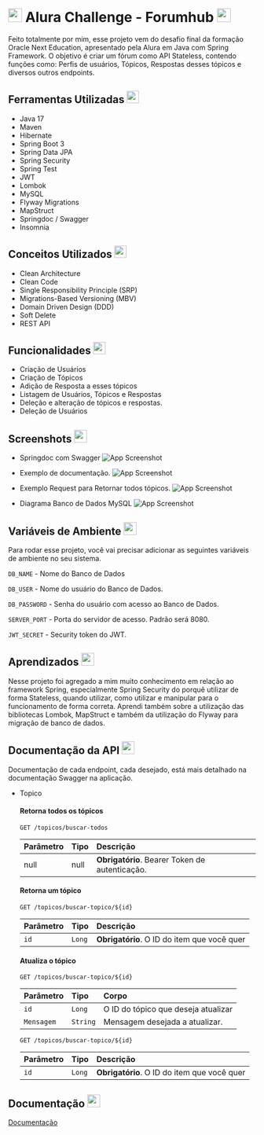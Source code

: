 # <img width="28px" margin="0px"  src="https://img.icons8.com/?size=100&id=103407&format=png&color=000000"> Alura Challenge - Forumhub <img width="28px" margin="0px"  src="https://img.icons8.com/?size=100&id=103407&format=png&color=000000">

Feito totalmente por mim, esse projeto vem do desafio final 
da formação Oracle Next Education, apresentado pela Alura em Java 
com Spring Framework. O objetivo é criar um fórum como API Stateless, 
contendo funções como: Perfis de usuários, Tópicos, Respostas desses tópicos e 
diversos outros endpoints.


## Ferramentas Utilizadas <img width="25px" src="https://img.icons8.com/?size=100&id=600MeI55fCza&format=png&color=000000">
- Java 17
- Maven 
- Hibernate
- Spring Boot 3
- Spring Data JPA
- Spring Security
- Spring Test
- JWT
- Lombok
- MySQL
- Flyway Migrations
- MapStruct
- Springdoc / Swagger
- Insomnia


## Conceitos Utilizados <img width="25px" src="https://img.icons8.com/?size=100&id=81348&format=png&color=000000">
- Clean Architecture 
- Clean Code
- Single Responsibility Principle (SRP)
- Migrations-Based Versioning (MBV)
- Domain Driven Design (DDD)
- Soft Delete
- REST API

## Funcionalidades <img width="25px" src="https://img.icons8.com/?size=100&id=SqtU1cqaoDxt&format=png&color=000000">

- Criação de Usuários
- Criação de Tópicos
- Adição de Resposta a esses tópicos
- Listagem de Usuários, Tópicos e Respostas
- Deleção e alteração de tópicos e respostas.
- Deleção de Usuários

## Screenshots <img width="26px"  src="https://img.icons8.com/?size=100&id=nevTPff0KmQx&format=png&color=000000">

- Springdoc com Swagger
![App Screenshot](https://i.imgur.com/kgGr9F9.png)

- Exemplo de documentação.
![App Screenshot](https://i.imgur.com/pkNWamM.png)

- Exemplo Request para Retornar todos tópicos.
![App Screenshot](https://i.imgur.com/aZF9sDR.png)

- Diagrama Banco de Dados MySQL
![App Screenshot](https://i.imgur.com/ikHPAfd.png)



## Variáveis de Ambiente <img width="26px"  src="https://img.icons8.com/?size=100&id=55167&format=png&color=000000">

Para rodar esse projeto, você vai precisar adicionar as seguintes variáveis de ambiente no seu sistema.

`DB_NAME` - Nome do Banco de Dados

`DB_USER` - Nome do usuário do Banco de Dados.

`DB_PASSWORD` - Senha do usuário com acesso ao Banco de Dados.

`SERVER_PORT` - Porta do servidor de acesso. Padrão será 8080.

`JWT_SECRET` - Security token do JWT.



## Aprendizados <img width="26px"  src="https://img.icons8.com/?size=100&id=103808&format=png&color=000000">

Nesse projeto foi agregado a mim muito conhecimento em relação ao framework Spring, especialmente Spring Security do porquê utilizar de forma Stateless, quando utilizar, como utilizar e manipular para o funcionamento de forma correta. Aprendi também sobre a utilização das bibliotecas Lombok, MapStruct e também da utilização do Flyway para migração de banco de dados. 

## Documentação da API <img width="26px"  src="https://img.icons8.com/?size=100&id=AWNz4SeVAd8y&format=png&color=000000">

Documentação de cada endpoint, cada desejado, está mais detalhado na documentação Swagger na aplicação.

- Topico

    #### Retorna todos os tópicos

    ```http
  GET /topicos/buscar-todos
    ```

    | Parâmetro   | Tipo       | Descrição                           |
    | :---------- | :--------- | :---------------------------------- |
    | null | null | **Obrigatório**. Bearer Token de autenticação. |

    #### Retorna um tópico

    ```http
    GET /topicos/buscar-topico/${id}
    ```

    | Parâmetro   | Tipo       | Descrição                                   |
    | :---------- | :--------- | :------------------------------------------ |
    | `id`      | `Long` | **Obrigatório**. O ID do item que você quer |



    #### Atualiza o tópico	
    ```http
    GET /topicos/buscar-topico/${id}
    ```
    

    | Parâmetro   | Tipo       | Corpo                                   |
    | :---------- | :--------- | :------------------------------------------ |
    | `id`      | `Long` | O ID do tópico que deseja atualizar |
    | `Mensagem`      | `String` | Mensagem desejada a atualizar.|



    ```http
    GET /topicos/buscar-topico/${id}
    ```
    | Parâmetro   | Tipo       | Descrição                                   |
    | :---------- | :--------- | :------------------------------------------ |
    | `id`      | `Long` | **Obrigatório**. O ID do item que você quer |









## Documentação <img width="26px"  src="https://img.icons8.com/?size=100&id=LxtV1REKsCa5&format=png&color=000000">

[Documentação](https://link-da-documentação)

